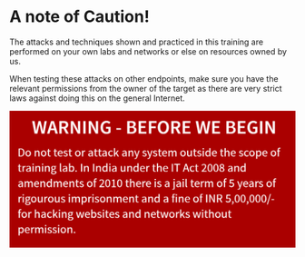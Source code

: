 # A note of Caution!

The attacks and techniques shown and practiced in this training are performed on your own labs and networks or else on resources owned by us. 

When testing these attacks on other endpoints, make sure you have the relevant permissions from the owner of the target as there are very strict laws against doing this on the general Internet.

![warning](images/warning.png)